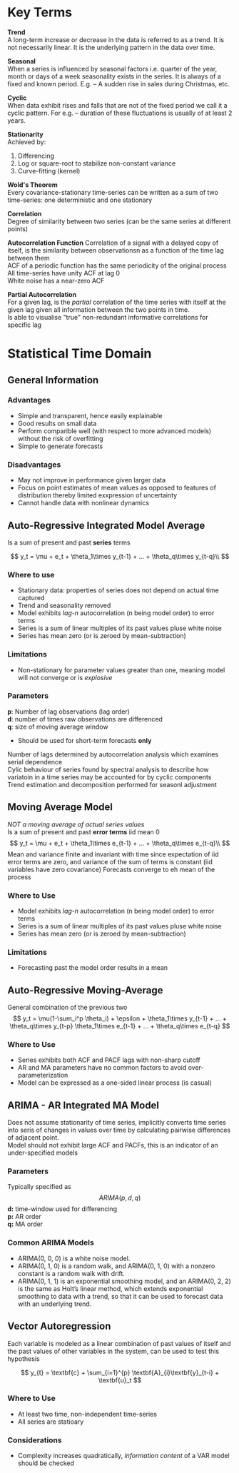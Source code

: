 # Key Terms  
**Trend**  
A long-term increase or decrease in the data is referred to as a trend. It is not necessarily linear. It is the underlying pattern in the data over time.  

**Seasonal**  
When a series is influenced by seasonal factors i.e. quarter of the year, month or days of a week seasonality exists in the series. It is always of a fixed and known period. E.g. – A sudden rise in sales during Christmas, etc.

**Cyclic**  
When data exhibit rises and falls that are not of the fixed period we call it a cyclic pattern. For e.g. – duration of these fluctuations is usually of at least 2 years.  

**Stationarity**  
Achieved by:
1. Differencing  
2. Log or square-root to stabilize non-constant variance  
3. Curve-fitting (kernel)  

**Wold's Theorem**  
Every covariance-stationary time-series can be written as a sum of two time-series: one deterministic and one stationary  

**Correlation**  
Degree of similarity between two series (can be the same series at different points)

**Autocorrelation Function**
Correlation of a signal with a delayed copy of itself, is the similarity between observationsn as a function of the time lag between them    
ACF of a periodic function has the same periodicity of the original process  
All time-series have unity ACF at lag 0  
White noise has a near-zero ACF 

**Partial Autocorrelation**  
For a given lag, is the *partial* correlation of the time series with itself at the given lag given all information between the two points in time.  
Is able to visualise "true" non-redundant informative correlations for specific lag


# Statistical Time Domain
## General Information
### Advantages  
- Simple and transparent, hence easily explainable
- Good results on small data
- Perform comparible well (with respect to more advanced models) without the risk of overfitting
- Simple to generate forecasts 

### Disadvantages 
- May not improve in performance given larger data
- Focus on point estimates of mean values as opposed to features of distribution thereby limited exxpression of uncertainty  
- Cannot handle data with nonlinear dynamics

## Auto-Regressive Integrated Model Average  
Is a sum of present and past **series** terms  

$$
y_t = \mu + e_t + \theta_1\times y_{t-1} + ... + \theta_q\times y_{t-q}\\
$$
### Where to use  
- Stationary data: properties of series does not depend on actual time captured  
- Trend and seasonality removed
- Model exhibits *lag-n* autocorrelation (n being model order) to error terms  
- Series is a sum of linear multiples of its past values pluse white noise  
- Series has mean zero (or is zeroed by mean-subtraction)

### Limitations  
- Non-stationary for parameter values greater than one, meaning model will not converge or is *explosive*

### Parameters  
**p**: Number of lag observations (lag order)  
**d**: number of times raw observations are differenced  
**q**: size of moving average window  
- Should be used for short-term forecasts **only**  

Number of lags determined by autocorrelation analysis which examines serial dependence  
Cylic behaviour of series found by spectral analysis to describe how variatoin in a time series may be accounted for by cyclic components  
Trend estimation and decomposition performed for seasonl adjustment

## Moving Average Model  
*NOT a moving average of actual series values*  
Is a sum of present and past **error terms** iid mean $0$  
$$
y_t = \mu + e_t + \theta_1\times e_{t-1} + ... + \theta_q\times e_{t-q}\\
$$
Mean and variance finite and invariant with time since expectation of iid error terms are zero, and variance of the sum of terms is constant (iid variables have zero covariance)
Forecasts converge to eh mean of the process

### Where to Use
- Model exhibits *lag-n* autocorrelation (n being model order) to error terms  
- Series is a sum of linear multiples of its past values pluse white noise  
- Series has mean zero (or is zeroed by mean-subtraction)

### Limitations  
- Forecasting past the model order results in a mean  


## Auto-Regressive Moving-Average  
General combination of the previous two  
$$
y_t = \mu(1-\sum_i^p \theta_i) + \epsilon + \theta_1\times y_{t-1} + ... + \theta_q\times y_{t-p} \theta_1\times e_{t-1} + ... + \theta_q\times e_{t-q}
$$

### Where to Use
- Series exhibits both ACF and PACF lags with non-sharp cutoff  
- AR and MA parameters have no common factors to avoid over-parameterization  
- Model can be expressed as a one-sided linear process (is casual)  

## ARIMA - AR Integrated MA Model
Does not assume stationarity of time series, implicitly converts time series into seris of changes in values over time by calculating pairwise differences of adjacent point.  
Model should not exhibit large ACF and PACFs, this is an indicator of an under-specified models

### Parameters  
Typically specified as 
$$
ARIMA(p, d, q)
$$
**d:** time-window used for differencing  
**p:** AR order  
**q:** MA order  

### Common ARIMA Models  
- ARIMA(0, 0, 0) is a white noise model.
- ARIMA(0, 1, 0) is a random walk, and ARIMA(0, 1, 0) with a nonzero constant is a random walk with drift.
- ARIMA(0, 1, 1) is an exponential smoothing model, and an ARIMA(0, 2, 2) is the same as Holt’s linear method, which extends exponential smoothing to data with a trend, so that it can be used to forecast data with an underlying trend.  

## Vector Autoregression  
Each variable is modeled as a linear combination of past values of itself and the past values of other variables in the system, can be used to test this hypothesis

$$
y_{t} = \textbf{c} + \sum_{i=1}^{p} \textbf{A}_{i}\textbf{y}_{t-i} + \textbf{u}_t
$$

### Where to Use  
- At least two time, non-independent time-series  
- All series are statioary  

### Considerations  
- Complexity increases quadratically, *information content* of a VAR model should be checked